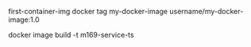 first-container-img
docker tag my-docker-image username/my-docker-image:1.0

docker image build -t m169-service-ts
